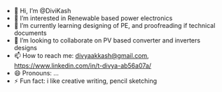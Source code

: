 - 👋 Hi, I’m @DiviKash
- 👀 I’m interested in Renewable based power electronics
- 🌱 I’m currently learning designing of PE, and proofreading if technical documents
- 💞️ I’m looking to collaborate on PV based converter and inverters designs
- 📫 How to reach me: divyaakkash@gmail.com, https://www.linkedin.com/in/t-divya-ab56a07a/
- 😄 Pronouns: ...
- ⚡ Fun fact: i like creative writing, pencil sketching

<!---
DiviKash/DiviKash is a ✨ special ✨ repository because its `README.md` (this file) appears on your GitHub profile.
You can click the Preview link to take a look at your changes.
--->
